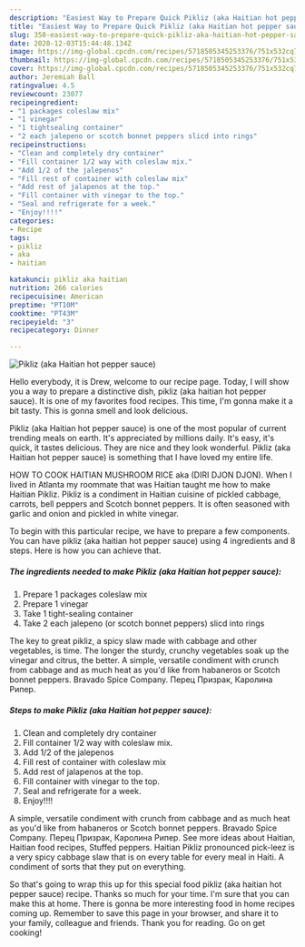 ```yaml
---
description: "Easiest Way to Prepare Quick Pikliz (aka Haitian hot pepper sauce)"
title: "Easiest Way to Prepare Quick Pikliz (aka Haitian hot pepper sauce)"
slug: 350-easiest-way-to-prepare-quick-pikliz-aka-haitian-hot-pepper-sauce
date: 2020-12-03T15:44:48.134Z
image: https://img-global.cpcdn.com/recipes/5718505345253376/751x532cq70/pikliz-aka-haitian-hot-pepper-sauce-recipe-main-photo.jpg
thumbnail: https://img-global.cpcdn.com/recipes/5718505345253376/751x532cq70/pikliz-aka-haitian-hot-pepper-sauce-recipe-main-photo.jpg
cover: https://img-global.cpcdn.com/recipes/5718505345253376/751x532cq70/pikliz-aka-haitian-hot-pepper-sauce-recipe-main-photo.jpg
author: Jeremiah Ball
ratingvalue: 4.5
reviewcount: 23077
recipeingredient:
- "1 packages coleslaw mix"
- "1 vinegar"
- "1 tightsealing container"
- "2 each jalepeno or scotch bonnet peppers slicd into rings"
recipeinstructions:
- "Clean and completely dry container"
- "Fill container 1/2 way with coleslaw mix."
- "Add 1/2 of the jalepenos"
- "Fill rest of container with coleslaw mix"
- "Add rest of jalapenos at the top."
- "Fill container with vinegar to the top."
- "Seal and refrigerate for a week."
- "Enjoy!!!!"
categories:
- Recipe
tags:
- pikliz
- aka
- haitian

katakunci: pikliz aka haitian 
nutrition: 266 calories
recipecuisine: American
preptime: "PT10M"
cooktime: "PT43M"
recipeyield: "3"
recipecategory: Dinner

---
```



![Pikliz (aka Haitian hot pepper sauce)](https://img-global.cpcdn.com/recipes/5718505345253376/751x532cq70/pikliz-aka-haitian-hot-pepper-sauce-recipe-main-photo.jpg)

Hello everybody, it is Drew, welcome to our recipe page. Today, I will show you a way to prepare a distinctive dish, pikliz (aka haitian hot pepper sauce). It is one of my favorites food recipes. This time, I'm gonna make it a bit tasty. This is gonna smell and look delicious.

Pikliz (aka Haitian hot pepper sauce) is one of the most popular of current trending meals on earth. It's appreciated by millions daily. It's easy, it's quick, it tastes delicious. They are nice and they look wonderful. Pikliz (aka Haitian hot pepper sauce) is something that I have loved my entire life.

HOW TO COOK HAITIAN MUSHROOM RICE aka (DIRI DJON DJON). When I lived in Atlanta my roommate that was Haitian taught me how to make Haitian Pikliz. Pikliz is a condiment in Haitian cuisine of pickled cabbage, carrots, bell peppers and Scotch bonnet peppers. It is often seasoned with garlic and onion and pickled in white vinegar.


To begin with this particular recipe, we have to prepare a few components. You can have pikliz (aka haitian hot pepper sauce) using 4 ingredients and 8 steps. Here is how you can achieve that.

<!--inarticleads1-->

##### The ingredients needed to make Pikliz (aka Haitian hot pepper sauce):

1. Prepare 1 packages coleslaw mix
1. Prepare 1 vinegar
1. Take 1 tight-sealing container
1. Take 2 each jalepeno (or scotch bonnet peppers) slicd into rings


The key to great pikliz, a spicy slaw made with cabbage and other vegetables, is time. The longer the sturdy, crunchy vegetables soak up the vinegar and citrus, the better. A simple, versatile condiment with crunch from cabbage and as much heat as you&#39;d like from habaneros or Scotch bonnet peppers. Bravado Spice Company. Перец Призрак, Каролина Рипер. 

<!--inarticleads2-->

##### Steps to make Pikliz (aka Haitian hot pepper sauce):

1. Clean and completely dry container
1. Fill container 1/2 way with coleslaw mix.
1. Add 1/2 of the jalepenos
1. Fill rest of container with coleslaw mix
1. Add rest of jalapenos at the top.
1. Fill container with vinegar to the top.
1. Seal and refrigerate for a week.
1. Enjoy!!!!


A simple, versatile condiment with crunch from cabbage and as much heat as you&#39;d like from habaneros or Scotch bonnet peppers. Bravado Spice Company. Перец Призрак, Каролина Рипер. See more ideas about Haitian, Haitian food recipes, Stuffed peppers. Haitian Pikliz pronounced pick-leez is a very spicy cabbage slaw that is on every table for every meal in Haiti. A condiment of sorts that they put on everything. 

So that's going to wrap this up for this special food pikliz (aka haitian hot pepper sauce) recipe. Thanks so much for your time. I'm sure that you can make this at home. There is gonna be more interesting food in home recipes coming up. Remember to save this page in your browser, and share it to your family, colleague and friends. Thank you for reading. Go on get cooking!
